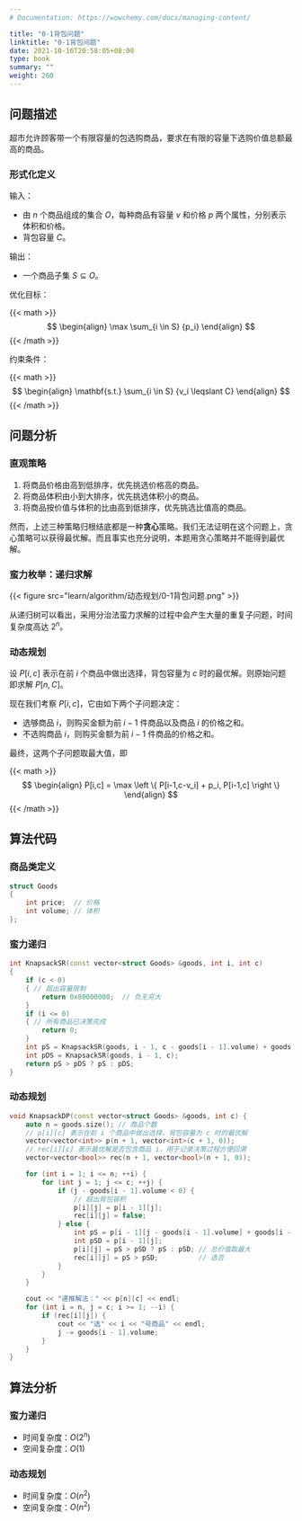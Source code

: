 ```yaml
---
# Documentation: https://wowchemy.com/docs/managing-content/

title: "0-1背包问题"
linktitle: "0-1背包问题"
date: 2021-10-16T20:58:05+08:00
type: book
summary: ""
weight: 260
---
```


<!--more-->

## 问题描述

超市允许顾客带一个有限容量的包选购商品，要求在有限的容量下选购价值总额最高的商品。

### 形式化定义

输入：

- 由 $n$ 个商品组成的集合 $O$，每种商品有容量 $v$ 和价格 $p$ 两个属性，分别表示体积和价格。
- 背包容量 $C$。

输出：

- 一个商品子集 $S \subseteq O$。

优化目标：

{{< math >}}
$$
\begin{align}
\max \sum_{i \in S} {p_i}
\end{align}
$$
{{< /math >}}

约束条件：

{{< math >}}
$$
\begin{align}
\mathbf{s.t.} \sum_{i \in S} {v_i \leqslant C}
\end{align}
$$
{{< /math >}}

## 问题分析

### 直观策略

1. 将商品价格由高到低排序，优先挑选价格高的商品。
2. 将商品体积由小到大排序，优先挑选体积小的商品。
3. 将商品按价值与体积的比由高到低排序，优先挑选比值高的商品。

然而，上述三种策略归根结底都是一种**贪心**策略。我们无法证明在这个问题上，贪心策略可以获得最优解。而且事实也充分说明，本题用贪心策略并不能得到最优解。

### 蛮力枚举：递归求解

{{< figure src="learn/algorithm/动态规划/0-1背包问题.png" >}}

从递归树可以看出，采用分治法蛮力求解的过程中会产生大量的重复子问题，时间复杂度高达 $2^n$。

### 动态规划

设 $P[i,c]$ 表示在前 $i$ 个商品中做出选择，背包容量为 $c$ 时的最优解。则原始问题即求解 $P[n,C]$。

现在我们考察 $P[i,c]$，它由如下两个子问题决定：

- 选够商品 $i$，则购买金额为前 $i-1$ 件商品以及商品 $i$ 的价格之和。
- 不选购商品 $i$，则购买金额为前 $i-1$ 件商品的价格之和。

最终，这两个子问题取最大值，即

{{< math >}}
$$
\begin{align}
P[i,c] = \max \left \{ P[i-1,c-v_i] + p_i, P[i-1,c] \right \}
\end{align}
$$
{{< /math >}}

## 算法代码

### 商品类定义

```cpp
struct Goods
{
    int price;  // 价格
    int volume; // 体积
};
```

### 蛮力递归

```cpp
int KnapsackSR(const vector<struct Goods> &goods, int i, int c)
{
    if (c < 0)
    { // 超出容量限制
        return 0x80000000;  // 负无穷大
    }
    if (i <= 0)
    { // 所有商品已决策完成
        return 0;
    }
    int pS = KnapsackSR(goods, i - 1, c - goods[i - 1].volume) + goods[i - 1].price; // 选择商品i
    int pDS = KnapsackSR(goods, i - 1, c);                                           // 不选商品i
    return pS > pDS ? pS : pDS;
}
```

### 动态规划

```cpp
void KnapsackDP(const vector<struct Goods> &goods, int c) {
    auto n = goods.size(); // 商品个数
    // p[i][c] 表示在前 i 个商品中做出选择，背包容量为 c 时的最优解
    vector<vector<int>> p(n + 1, vector<int>(c + 1, 0));
    // rec[i][c] 表示最优解是否包含商品 i，用于记录决策过程方便回溯
    vector<vector<bool>> rec(n + 1, vector<bool>(n + 1, 0));

    for (int i = 1; i <= n; ++i) {
        for (int j = 1; j <= c; ++j) {
            if (j - goods[i - 1].volume < 0) {
                // 超出背包容积
                p[i][j] = p[i - 1][j];
                rec[i][j] = false;
            } else {
                int pS = p[i - 1][j - goods[i - 1].volume] + goods[i - 1].price;
                int pSD = p[i - 1][j];
                p[i][j] = pS > pSD ? pS : pSD; // 总价值取最大
                rec[i][j] = pS > pSD;          // 选否
            }
        }
    }

    cout << "递推解法：" << p[n][c] << endl;
    for (int i = n, j = c; i >= 1; --i) {
        if (rec[i][j]) {
            cout << "选" << i << "号商品" << endl;
            j -= goods[i - 1].volume;
        }
    }
}
```

## 算法分析

### 蛮力递归

- 时间复杂度：$O(2^n)$
- 空间复杂度：$O(1)$

### 动态规划

- 时间复杂度：$O(n^2)$
- 空间复杂度：$O(n^2)$